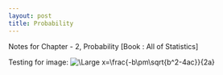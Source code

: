 ```yaml
---
layout: post
title: Probability
---
```


Notes for Chapter - 2, Probability [Book : All of Statistics]

Testing for image:
<img src="https://latex.codecogs.com/svg.latex?\Large&space;x=\frac{-b\pm\sqrt{b^2-4ac}}{2a}" title="\Large x=\frac{-b\pm\sqrt{b^2-4ac}}{2a}" />
